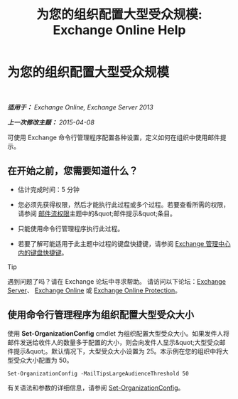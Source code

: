 ﻿---
title: '为您的组织配置大型受众规模: Exchange Online Help'
TOCTitle: 为您的组织配置大型受众规模
ms:assetid: 8a37911c-4339-4921-b5d3-0a5a774d4517
ms:mtpsurl: https://technet.microsoft.com/zh-cn/library/JJ659068(v=EXCHG.150)
ms:contentKeyID: 50490992
ms.date: 05/23/2018
mtps_version: v=EXCHG.150
ms.translationtype: MT
---

# 为您的组织配置大型受众规模

 

_**适用于：** Exchange Online, Exchange Server 2013_

_**上一次修改主题：** 2015-04-08_

可使用 Exchange 命令行管理程序配置各种设置，定义如何在组织中使用邮件提示。

## 在开始之前，您需要知道什么？

  - 估计完成时间：5 分钟

  - 您必须先获得权限，然后才能执行此过程或多个过程。若要查看所需的权限，请参阅 [邮件流权限](mail-flow-permissions-exchange-2013-help.md)主题中的\&quot;邮件提示\&quot;条目。

  - 只能使用命令行管理程序执行此过程。

  - 若要了解可能适用于此主题中过程的键盘快捷键，请参阅 [Exchange 管理中心内的键盘快捷键](keyboard-shortcuts-in-the-exchange-admin-center-exchange-online-protection-help.md)。

> [!tip]
> 遇到问题了吗？请在 Exchange 论坛中寻求帮助。 请访问以下论坛：<a href="https://go.microsoft.com/fwlink/p/?linkid=60612">Exchange Server</a>、 <a href="https://go.microsoft.com/fwlink/p/?linkid=267542">Exchange Online</a> 或 <a href="https://go.microsoft.com/fwlink/p/?linkid=285351">Exchange Online Protection</a>。


## 使用命令行管理程序为组织配置大型受众大小

使用 **Set-OrganizationConfig** cmdlet 为组织配置大型受众大小。如果发件人将邮件发送给收件人的数量多于配置的大小，则会向发件人显示\&quot;大型受众邮件提示\&quot;。默认情况下，大型受众大小设置为 25。本示例在您的组织中将大型受众大小配置为 50。

    Set-OrganizationConfig -MailTipsLargeAudienceThreshold 50

有关语法和参数的详细信息，请参阅 [Set-OrganizationConfig](https://technet.microsoft.com/zh-cn/library/aa997443\(v=exchg.150\))。


